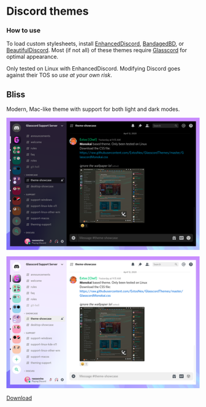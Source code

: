# Discord themes

### How to use

To load custom stylesheets, install [EnhancedDiscord](https://github.com/joe27g/EnhancedDiscord), [BandagedBD](https://github.com/rauenzi/BetterDiscordApp), or [BeautifulDiscord](https://github.com/leovoel/BeautifulDiscord). Most (if not all) of these themes require [Glasscord](https://github.com/AryToNeX/Glasscord) for optimal appearance.

Only tested on Linux with EnhancedDiscord. Modifying Discord goes against their TOS so *use at your own risk*.

## Bliss

Modern, Mac-like theme with support for both light and dark modes.

![Dark mode preview](bliss/preview-dark.png)

![Light mode preview](bliss/preview-light.png)

[Download](https://raw.githubusercontent.com/katacarbix/discord-themes/master/bliss/style.css)
